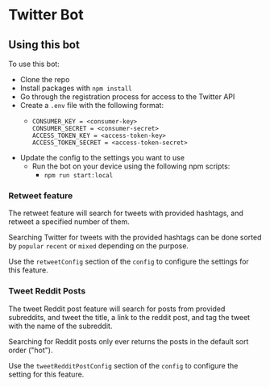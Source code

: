 # Twitter Bot

## Using this bot

To use this bot:
 - Clone the repo
 - Install packages with `npm install`
 - Go through the registration process for access to the Twitter API
 - Create a `.env` file with the following format:
    - ```
      CONSUMER_KEY = <consumer-key>
      CONSUMER_SECRET = <consumer-secret>
      ACCESS_TOKEN_KEY = <access-token-key>
      ACCESS_TOKEN_SECRET = <access-token-secret>
      ```
 - Update the config to the settings you want to use
    - Run the bot on your device using the following npm scripts:
        - `npm run start:local`

### Retweet feature

The retweet feature will search for tweets with provided hashtags, and retweet a specified number of them.

Searching Twitter for tweets with the provided hashtags can be done sorted by `popular` `recent` or `mixed` depending on the purpose.

Use the `retweetConfig` section of the `config` to configure the settings for this feature.

### Tweet Reddit Posts

The tweet Reddit post feature will search for posts from provided subreddits, and tweet the title, a link to the reddit post, and tag the tweet with the name of the subreddit.

Searching for Reddit posts only ever returns the posts in the default sort order ("hot").

Use the `tweetRedditPostConfig` section of the `config` to configure the setting for this feature. 
